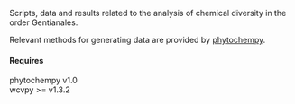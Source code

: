 Scripts, data and results related to the analysis of chemical diversity in the order Gentianales.

Relevant methods for generating data are provided by [phytochempy](https://github.com/alrichardbollans/phytochempy).

#### Requires
phytochempy v1.0\
wcvpy >= v1.3.2